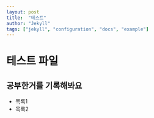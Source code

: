 ```yaml
---
layout: post
title:  "테스트"
author: "Jekyll"
tags: ["jekyll", "configuration", "docs", "example"]
---
```


# 테스트 파일
## 공부한거를 기록해봐요

- 목록1
- 목록2